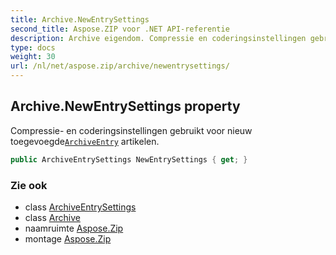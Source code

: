 ```yaml
---
title: Archive.NewEntrySettings
second_title: Aspose.ZIP voor .NET API-referentie
description: Archive eigendom. Compressie en coderingsinstellingen gebruikt voor nieuw toegevoegdeArchiveEntry artikelen.
type: docs
weight: 30
url: /nl/net/aspose.zip/archive/newentrysettings/
---
```

## Archive.NewEntrySettings property

Compressie- en coderingsinstellingen gebruikt voor nieuw toegevoegde[`ArchiveEntry`](../../archiveentry/) artikelen.

```csharp
public ArchiveEntrySettings NewEntrySettings { get; }
```

### Zie ook

* class [ArchiveEntrySettings](../../../aspose.zip.saving/archiveentrysettings/)
* class [Archive](../)
* naamruimte [Aspose.Zip](../../archive/)
* montage [Aspose.Zip](../../../)


